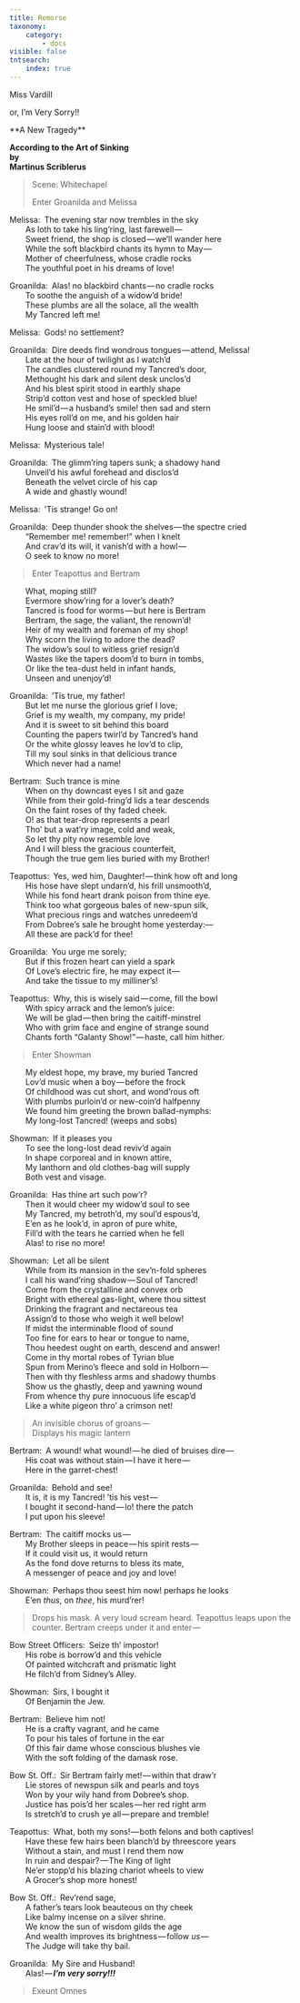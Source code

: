 ```yaml
---
title: Remorse
taxonomy:
    category:
        - docs
visible: false
tntsearch:
    index: true
---
```


<div class="author">Miss Vardill</div>

<span class="title">or, I’m Very Sorry!!</span>
<div class="center" markdown="1">
**A New Tragedy**  

**According to the Art of Sinking**  
**by**  
**Martinus Scriblerus**  
</div>

> Scene: Whitechapel
> 
> Enter Groanilda and Melissa

Melissa:&ensp;The evening star now trembles in the sky  
&emsp;&emsp;As loth to take his ling’ring, last farewell —   
&emsp;&emsp;Sweet friend, the shop is closed — we’ll wander here  
&emsp;&emsp;While the soft blackbird chants its hymn to May —   
&emsp;&emsp;Mother of cheerfulness, whose cradle rocks  
&emsp;&emsp;The youthful poet in his dreams of love!

Groanilda:&ensp;Alas! no blackbird chants — no cradle rocks  
&emsp;&emsp;To soothe the anguish of a widow’d bride!  
&emsp;&emsp;These plumbs are all the solace, all the wealth  
&emsp;&emsp;My Tancred left me!

Melissa:&ensp;Gods! no settlement?

Groanilda:&ensp;Dire deeds find wondrous tongues — attend, Melissa!  
&emsp;&emsp;Late at the hour of twilight as I watch’d  
&emsp;&emsp;The candles clustered round my Tancred’s door,  
&emsp;&emsp;Methought his dark and silent desk unclos’d  
&emsp;&emsp;And his blest spirit stood in earthly shape  
&emsp;&emsp;Strip’d cotton vest and hose of speckled blue!  
&emsp;&emsp;He smil’d — a husband’s smile! then sad and stern  
&emsp;&emsp;His eyes roll’d on me, and his golden hair  
&emsp;&emsp;Hung loose and stain’d with blood!

Melissa:&ensp;Mysterious tale!

Groanilda:&ensp;The glimm’ring tapers sunk; a shadowy hand  
&emsp;&emsp;Unveil’d his awful forehead and disclos’d  
&emsp;&emsp;Beneath the velvet circle of his cap  
&emsp;&emsp;A wide and ghastly wound!

Melissa:&ensp;’Tis strange! Go on!

Groanilda:&ensp;Deep thunder shook the shelves — the spectre cried  
&emsp;&emsp;“Remember me! remember!” when I knelt  
&emsp;&emsp;And crav’d its will, it vanish’d with a howl —   
&emsp;&emsp;O seek to know no more!

> Enter Teapottus and Bertram

&emsp;&emsp;What, moping still?  
&emsp;&emsp;Evermore show’ring for a lover’s death?  
&emsp;&emsp;Tancred is food for worms — but here is Bertram  
&emsp;&emsp;Bertram, the sage, the valiant, the renown’d!  
&emsp;&emsp;Heir of my wealth and foreman of my shop!  
&emsp;&emsp;Why scorn the living to adore the dead?  
&emsp;&emsp;The widow’s soul to witless grief resign’d  
&emsp;&emsp;Wastes like the tapers doom’d to burn in tombs,  
&emsp;&emsp;Or like the tea-dust held in infant hands,  
&emsp;&emsp;Unseen and unenjoy’d!

Groanilda:&ensp;’Tis true, my father!  
&emsp;&emsp;But let me nurse the glorious grief I love;  
&emsp;&emsp;Grief is my wealth, my company, my pride!  
&emsp;&emsp;And it is sweet to sit behind this board  
&emsp;&emsp;Counting the papers twirl’d by Tancred’s hand  
&emsp;&emsp;Or the white glossy leaves he lov’d to clip,  
&emsp;&emsp;Till my soul sinks in that delicious trance  
&emsp;&emsp;Which never had a name!

Bertram:&ensp;Such trance is mine  
&emsp;&emsp;When on thy downcast eyes I sit and gaze  
&emsp;&emsp;While from their gold-fring’d lids a tear descends  
&emsp;&emsp;On the faint roses of thy faded cheek.  
&emsp;&emsp;O! as that tear-drop represents a pearl  
&emsp;&emsp;Tho’ but a wat’ry image, cold and weak,  
&emsp;&emsp;So let thy pity now resemble love  
&emsp;&emsp;And I will bless the gracious counterfeit,  
&emsp;&emsp;Though the true gem lies buried with my Brother!  

Teapottus:&ensp;Yes, wed him, Daughter! — think how oft and long  
&emsp;&emsp;His hose have slept undarn’d, his frill unsmooth’d,  
&emsp;&emsp;While his fond heart drank poison from thine eye.  
&emsp;&emsp;Think too what gorgeous bales of new-spun silk,  
&emsp;&emsp;What precious rings and watches unredeem’d  
&emsp;&emsp;From Dobree’s sale he brought home yesterday:—   
&emsp;&emsp;All these are pack’d for thee!

Groanilda:&ensp;You urge me sorely;  
&emsp;&emsp;But if this frozen heart can yield a spark  
&emsp;&emsp;Of Love’s electric fire, he may expect it —   
&emsp;&emsp;And take the tissue to my milliner’s!  

Teapottus:&ensp;Why, this is wisely said — come, fill the bowl  
&emsp;&emsp;With spicy arrack and the lemon’s juice:  
&emsp;&emsp;We will be glad — then bring the caitiff-minstrel  
&emsp;&emsp;Who with grim face and engine of strange sound  
&emsp;&emsp;Chants forth “Galanty Show!” — haste, call him hither.

> Enter Showman

&emsp;&emsp;My eldest hope, my brave, my buried Tancred  
&emsp;&emsp;Lov’d music when a boy — before the frock  
&emsp;&emsp;Of childhood was cut short, and wond’rous oft  
&emsp;&emsp;With plumbs purloin’d or new-coin’d halfpenny  
&emsp;&emsp;We found him greeting the brown ballad-nymphs:  
&emsp;&emsp;My long-lost Tancred! (weeps and sobs)

Showman:&ensp;If it pleases you  
&emsp;&emsp;To see the long-lost dead reviv’d again  
&emsp;&emsp;In shape corporeal and in known attire,  
&emsp;&emsp;My lanthorn and old clothes-bag will supply  
&emsp;&emsp;Both vest and visage.

Groanilda:&ensp;Has thine art such pow’r?  
&emsp;&emsp;Then it would cheer my widow’d soul to see  
&emsp;&emsp;My Tancred, my betroth’d, my soul’d espous’d,  
&emsp;&emsp;E’en as he look’d, in apron of pure white,  
&emsp;&emsp;Fill’d with the tears he carried when he fell  
&emsp;&emsp;Alas! to rise no more!  

Showman:&ensp;Let all be silent  
&emsp;&emsp;While from its mansion in the sev’n-fold spheres  
&emsp;&emsp;I call his wand’ring shadow — Soul of Tancred!  
&emsp;&emsp;Come from the crystalline and convex orb  
&emsp;&emsp;Bright with ethereal gas-light, where thou sittest  
&emsp;&emsp;Drinking the fragrant and nectareous tea  
&emsp;&emsp;Assign’d to those who weigh it well below!  
&emsp;&emsp;If midst the interminable flood of sound  
&emsp;&emsp;Too fine for ears to hear or tongue to name,  
&emsp;&emsp;Thou heedest ought on earth, descend and answer!  
&emsp;&emsp;Come in thy mortal robes of Tyrian blue  
&emsp;&emsp;Spun from Merino’s fleece and sold in Holborn —   
&emsp;&emsp;Then with thy fleshless arms and shadowy thumbs  
&emsp;&emsp;Show us the ghastly, deep and yawning wound  
&emsp;&emsp;From whence thy pure innocuous life escap’d  
&emsp;&emsp;Like a white pigeon thro’ a crimson net!  

> An invisible chorus of groans —   
> Displays his magic lantern

Bertram:&ensp;A wound! what wound! — he died of bruises dire —   
&emsp;&emsp;His coat was without stain — I have it here —   
&emsp;&emsp;Here in the garret-chest!  

Groanilda:&ensp;Behold and see!  
&emsp;&emsp;It is, it is my Tancred! ’tis his vest —   
&emsp;&emsp;I bought it second-hand — lo! there the patch  
&emsp;&emsp;I put upon his sleeve!

Bertram:&ensp;The caitiff mocks us —   
&emsp;&emsp;My Brother sleeps in peace — his spirit rests —   
&emsp;&emsp;If it could visit us, it would return  
&emsp;&emsp;As the fond dove returns to bless its mate,  
&emsp;&emsp;A messenger of peace and joy and love!  

Showman:&ensp;Perhaps thou seest him now! perhaps he looks  
&emsp;&emsp;E’en *thus*, on *thee*, his murd’rer!

> Drops his mask. A very loud scream heard. Teapottus leaps upon the counter. Bertram creeps under it and enter — 

Bow Street Officers:&ensp;Seize th’ impostor!  
&emsp;&emsp;His robe is borrow’d and this vehicle  
&emsp;&emsp;Of painted witchcraft and prismatic light  
&emsp;&emsp;He filch’d from Sidney’s Alley.  

Showman:&ensp;Sirs, I bought it  
&emsp;&emsp;Of Benjamin the Jew.

Bertram:&ensp;Believe him not!  
&emsp;&emsp;He is a crafty vagrant, and he came  
&emsp;&emsp;To pour his tales of fortune in the ear  
&emsp;&emsp;Of this fair dame whose conscious blushes vie  
&emsp;&emsp;With the soft folding of the damask rose.  

Bow St. Off.:&ensp;Sir Bertram fairly met! — within that draw’r  
&emsp;&emsp;Lie stores of newspun silk and pearls and toys  
&emsp;&emsp;Won by your wily hand from Dobree’s shop.  
&emsp;&emsp;Justice has pois’d her scales — her red right arm  
&emsp;&emsp;Is stretch’d to crush ye all — prepare and tremble!  

Teapottus:&ensp;What, both my sons! — both felons and both captives!  
&emsp;&emsp;Have these few hairs been blanch’d by threescore years  
&emsp;&emsp;Without a stain, and must I rend them now  
&emsp;&emsp;In ruin and despair? — The King of light  
&emsp;&emsp;Ne’er stopp’d his blazing chariot wheels to view  
&emsp;&emsp;A Grocer’s shop more honest!  

Bow St. Off.:&ensp;Rev’rend sage,  
&emsp;&emsp;A father’s tears look beauteous on thy cheek  
&emsp;&emsp;Like balmy incense on a silver shrine.  
&emsp;&emsp;We know the sun of wisdom gilds the age  
&emsp;&emsp;And wealth improves its brightness — follow *us* —   
&emsp;&emsp;The Judge will take thy bail.  

Groanilda:&ensp;My Sire and Husband!  
&emsp;&emsp;Alas! — ***I’m very sorry!!!***  

> Exeunt Omnes


